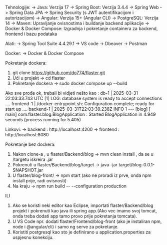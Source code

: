 Tehnologije: 
-> Java: Verzija 17
-> Spring Boot: Verzija 3.4.4
-> Spring Web
-> Spring Data JPA
-> Spring Security (s JWT autentifikacijom i autorizacijom)
-> Angular: Verzija 15+ (Angular CLI)
-> PostgreSQL: Verzija 14
-> Maven: Upravljanje ovisnostima i buildanje backend aplikacije
-> Docker & Docker Compose: Izgradnja i pokretanje containera za backend, frontend i bazu podataka

Alati: 
-> Spring Tool Suite 4.4.29.1
-> VS code
-> Dbeaver 
-> Postman 

Docker: 
-> Docker & Docker Compose

Pokretanje dockera: 
1. git clone https://github.com/do774/flaster.git
2. Ući u projekt -> cd flaster
3. Pokretanje dockera -> sudo docker compose up --build

Ako sve prođe ok, trebali bi vidjeti nešto kao :
db-1        | 2025-03-31 22:03:33.743 UTC [1] LOG:  database system is ready to accept connections
....
frontend-1  | /docker-entrypoint.sh: Configuration complete; ready for start up
....
backend-1   | 2025-03-31T22:03:39.238Z  INFO 1 --- [blog] [           main] com.flaster.blog.BlogApplication         : Started BlogApplication in 4.949 seconds (process running for 5.405)

Linkovi:
-> backend  : http://localhost:4200
-> frontend : http://localhost:8080

Pokretanje bez dockera: 
1. Nakon clone-a , u flaster/Backend/blog  -> mvn clean install , da se u /targetu iskreira .jar 
2. Pokrenuti u flaster/Backend/blog/target -> java -jar target/blog-0.0.1-SNAPSHOT.jar
3. U flaster/blog-front/ -> npm start (ako ne proradi iz prve, onda npm install prije, radi ovisnosti)
4. Na kraju -> npm run build -- --configuration production

ILI 
1. Ako se koristi neki editor kao Eclipse, importati flaster/Backend/blog projekt i pokrenuti kao java ili spring app.(Ako vec imamo svoj tomcat, onda treba dodati app tamo provo prije pokretanja tomcata).
2. U VS Code npr. dodati flaster/Frontend/blog-front (ako je instaliran npm, node i @angular/cli) i samo ng serve za pokretanje.
3. Koristiti postgresql kao sto je definirano u application.properties za uspjesnu konekciju.
